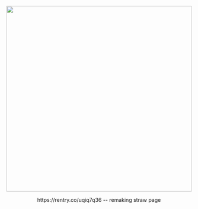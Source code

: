 
<p align="center">
    <img width="500" src="https://64.media.tumblr.com/e2bbb158f8fa2fe33869a2a7eb95f0af/596c5a1eef18e2b3-63/s400x600/9cce7b87607e8eba773de4a710ecf32241f56337.gifv" alt="">
</p>




<p align="center">
  https://rentry.co/uqiq7q36 -- remaking straw page
</p>
 

